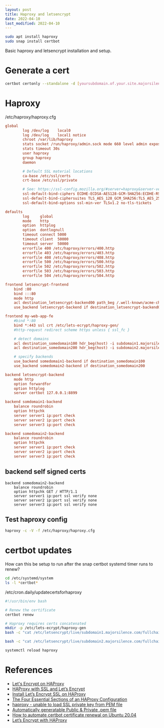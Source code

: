 ```yaml
---
layout: post
title: Haproxy and letsencrypt
date: 2022-04-10
last_modified: 2022-04-10
---
```



```bash
sudo apt install haproxy
sudo snap install certbot
```


Basic haproxy and letsencrypt installation and setup.  


# Generate a cert

```bash
certbot certonly --standalone -d [yoursubdomain.of.your.site.majorsilence.com] --non-interactive --agree-tos --email [your email address] --http-01-port=8899
```

# Haproxy

/etc/haproxy/haproxy.cfg

```cfg
global
        log /dev/log    local0
        log /dev/log    local1 notice
        chroot /var/lib/haproxy
        stats socket /run/haproxy/admin.sock mode 660 level admin expose-fd listeners
        stats timeout 30s
        user haproxy
        group haproxy
        daemon

        # Default SSL material locations
        ca-base /etc/ssl/certs
        crt-base /etc/ssl/private

        # See: https://ssl-config.mozilla.org/#server=haproxy&server-version=2.0.3&config=intermediate
        ssl-default-bind-ciphers ECDHE-ECDSA-AES128-GCM-SHA256:ECDHE-RSA-AES128-GCM-SHA256:ECDHE-ECDSA-AES256-GCM-SHA384:ECDHE-RSA-AES256-GCM-SHA384:ECDHE-ECDSA-CHACHA20-POLY1305:ECDHE-RSA-CHACHA20-POLY1>
        ssl-default-bind-ciphersuites TLS_AES_128_GCM_SHA256:TLS_AES_256_GCM_SHA384:TLS_CHACHA20_POLY1305_SHA256
        ssl-default-bind-options ssl-min-ver TLSv1.2 no-tls-tickets

defaults
        log     global
        mode    http
        option  httplog
        option  dontlognull
        timeout connect 5000
        timeout client  50000
        timeout server  50000
        errorfile 400 /etc/haproxy/errors/400.http
        errorfile 403 /etc/haproxy/errors/403.http
        errorfile 408 /etc/haproxy/errors/408.http
        errorfile 500 /etc/haproxy/errors/500.http
        errorfile 502 /etc/haproxy/errors/502.http
        errorfile 503 /etc/haproxy/errors/503.http
        errorfile 504 /etc/haproxy/errors/504.http

frontend letsencrypt-frontend
    bind :80
    bind :::80
    mode http
    acl destination_letsencrypt-backend00 path_beg /.well-known/acme-challenge/
    use_backend letsencrypt-backend if destination_letsencrypt-backend00

frontend my-web-app-fe
    #bind *:80
    bind *:443 ssl crt /etc/lets-ecrypt/haproxy-gen/
    #http-request redirect scheme https unless { ssl_fc }

    # detect domains
    acl destination_somedomain100 hdr_beg(host) -i subdomain1.majorsilence.com
    acl destination_somedomain200 hdr_beg(host) -i subdomain2.majorsilence.com

    # specify backends
    use_backend somedomain1-backend if destination_somedomain100
    use_backend somedomain2-backend if destination_somedomain200

backend letsencrypt-backend
    mode http
    option forwardfor
    option httplog
    server certbot 127.0.0.1:8899

backend somdomain1-backend
    balance roundrobin
    option httpchk
    server server1 ip:port check
    server server2 ip:port check
    server server3 ip:port check

backend somedomain2-backend
    balance roundrobin
    option httpchk
    server server1 ip:port check
    server server2 ip:port check
    server server3 ip:port check
```    

## backend self signed certs


```
backend somedomain2-backend
    balance roundrobin
    option httpchk GET / HTTP/1.1
    server server1 ip:port ssl verify none
    server server2 ip:port ssl verify none
    server server3 ip:port ssl verify none
```


## Test haproxy config

```bash
haproxy -c -V -f /etc/haproxy/haproxy.cfg
```


# certbot updates

How can this be setup to run after the snap certbot systemd timer runs to renew?

```bash
cd /etc/systemd/system 
ls -l *certbot*
```


/etc/cron.daily/updatecertsforhaproxy

```bash
#!/usr/bin/env bash

# Renew the certificate
certbot renew

# Haproxy requires certs concatenated
mkdir -p /etc/lets-ecrypt/haproxy-gen
bash -c "cat /etc/letsencrypt/live/subdomain1.majorsilence.com/fullchain.pem /etc/letsencrypt/live/subdomain1.majorsilence.com/privkey.pem > /etc/lets-ecrypt/haproxy-gen/subdomain1.majorsilence.com.pem"

bash -c "cat /etc/letsencrypt/live/subdomain2.majorsilence.com/fullchain.pem /etc/letsencrypt/live/subdomain2.majorsilence.com/privkey.pem > /etc/lets-ecrypt/haproxy-gen/subdomain2.majorsilence.com.pem"

systemctl reload haproxy
```

# References

* [Let's Encrypt on HAProxy](https://devops.cisel.ch/lets-encrypt-on-haproxy)
* [HAProxy with SSL and Let’s Encrypt](https://gridscale.io/en/community/tutorials/haproxy-ssl/)
* [Install Let’s Encrypt SSL on HAProxy](https://markontech.com/linux/install-lets-encrypt-ssl-on-haproxy/)
* [The Four Essential Sections of an HAProxy Configuration](https://www.haproxy.com/blog/the-four-essential-sections-of-an-haproxy-configuration/)
* [haproxy - unable to load SSL private key from PEM file](https://stackoverflow.com/questions/27947982/haproxy-unable-to-load-ssl-private-key-from-pem-file)
* [Automatically generatable Public & Private .pem file](https://community.letsencrypt.org/t/automatically-generatable-public-private-pem-file/164527)
* [How to automate certbot certificate renewal on Ubuntu 20.04](https://serverfault.com/questions/1057412/how-to-automate-certbot-certificate-renewal-on-ubuntu-20-04)
* [Let’s Encrypt with HAProxy](https://kevinbentlage.nl/blog/lets-encrypt-with-haproxy/)
